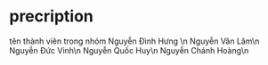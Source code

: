 # precription

tên thành viên trong nhóm
Nguyễn Đình Hưng \n
Nguyễn Văn Lâm\n
Nguyễn Đức Vinh\n
Nguyễn Quốc Huy\n
Nguyễn Chánh Hoàng\n
